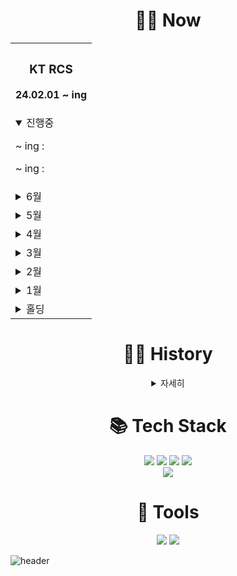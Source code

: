<div align="center">
    <h1 align="center">🧑‍💻 Now </h1>
    <table>
    <th>
      <h3>KT RCS </h3>
      <p>24.02.01 ~ ing </p>
    </th>
    <tr>
      <td>
        <details open>
            <summary>진행중</summary>
            <p> ~ ing : </p>
            <p> ~ ing : </p>
        </details>
      </td>    
    </tr>
    <tr>
      <td>
        <details>
            <summary>6월</summary>
                <p> ~ 24.06.11 : [중계 전체] 5월 PKG PRD 상용 배포작업 </p>
        </details> 
      </td>    
    </tr>
    <tr>
      <td>
        <details>
            <summary>5월</summary>
                <p> ~ 24.05.23 : [중계 전체] 메시지 발송 시 브랜드 선택 후 대표 발신 번호 자동 입력되지 않는 현상 </p>
                <p> ~ 24.05.23 : [중계 전체] 메시지 편집 시, 메시지 제목 미입력후 발송가능여부 (현재는 무조건 입력 필요) </p>
                <p> ~ 24.05.09 : [중계 전체] TBL_PORTAL_MSG_HIST(ETC), TBL_PORTAL_INVALID_MSG(ETC) 테이블 내 HOST_ADDR 컬럼 변경 (WEBHOOK_HOST_ADDR) </p>
        </details> 
      </td>    
    </tr>
    <tr>
      <td>
        <details>
            <summary>4월</summary>
                <p> ~ 24.04.29 : [홀세일 포탈 / 중계 전체] PRD 상용 배포작업 </p>
                <p> ~ 24.04.16 : [홀세일 포탈 / 중계 전체] STG AO 리뷰 </p>
                <p> ~ 24.04.12 : [홀세일 포탈] 사업팀 일일보고용 통계의 데이터 정합성 확인 요청 </p>
                <p> ~ 24.04.11 : [홀세일 포탈] 배치/스케줄러 실패 시 분당/대전 구분하여 재처리 가능하도록 기능수정 </p>
                <p> ~ 24.04.11 : [중계 관리자] 챗봇별 통계 데이터 추가 </p>
                <p> ~ 24.04.11 : [중계 관리자] 에러코드가 등록되지 않는 이슈 수정 </p>
                <p> ~ 24.04.11 : [중계 관리자] 관리자포탈 로그인 화면 변경 </p>
                <p> ~ 24.04.11 : [중계 고객] 로그인-마이페이지-청약관리 P계정 수동 생성하는 버튼 가능하도록 요청 </p>
        </details> 
      </td>    
    </tr>
    <tr>
      <td>
        <details>
            <summary>3월</summary>
              <p> ~ 24.03.19 : [중계 전체] 긴급 배포 </p>
              <p> ~ 24.03.15 : [중계 관리자] PBS 챗봇별 통계 데이터 추가 요청 조회기능 </p>
              <p> ~ 24.03.04 : [중계 전체] PRD 상용 배포작업 </p>
        </details> 
      </td>    
    </tr>
    <tr>
      <td>
        <details>
            <summary>2월</summary>
              <p> ~ 24.02.26 : [중계 전체] STG AO 리뷰 </p>
              <p> ~ 24.02.26 : [중계 전체] STG/PRD 모의해킹 취약점 진단 내역 조치 </p>
              <p> ~ 24.02.23 : [중계 관리자] 메시지 전송 결과 조회 10만건 제한 상향 조정 및 조회 기능 성능개선 </p>
              <p> ~ 24.02.19 : [중계 고객] 영업, 마케팅계정 메시지 전송결과 전체 조회 및 RCS_ID 파라미터 갯수초과 조회불가 수정 </p>
              <p> ~ 24.02.05 : [중계 전체] PRD 상용 배포작업 </p>
              <p> ~ 24.02.02 : [홀세일 / 중계]인수인계 </p>
        </details> 
      </td>    
    </tr>
    <tr>
      <td>
        <details>
            <summary>1월</summary>
              <p> ~ 24.01.31 : [홀세일 / 중계] 업무배치 </p>
        </details> 
      </td>    
    </tr>
    <tr>
      <td>
        <details>
            <summary>홀딩</summary>
                <p> ~ holding : [포탈 전체] 로그인 암호화모듈 변경 </p>
        </details> 
      </td>    
    </tr>
  </table>
    <h1 align="center">🧑‍💻 History </h1>
    <details>
        <summary>자세히</summary>
    <table>
    <th>
      <h3>KT 스마트메시지 RCS Biz Center API 연동 개발 및 고도화</h3>
      <p>23.10.10 ~ 24.01.31 </p>
    </th>
    <tr>
      <td><p>  ~ 24.01.31 : 배포작업 완료 </p></td>
    </tr>
    <tr>
      <td><p>  ~ 24.01.17 : 브랜드 별 메시지 조회/생성/발송 테스트 (RCS, FALLBACK)</p></td>
    </tr>
    <tr>
      <td><p>  ~ 24.01.05 : 관리자 웹발송 Agent 서버 관리 개발 완료</p></td>
    </tr>
     <tr>
      <td><p>  ~ 23.12.26 : 빅데이터 기반 RCS서비스 고도화 in 타겟 문자 발송 개발 완료</p></td>
    </tr>
    <tr>
      <td><p>  ~ 23.12.11 : 메시지발송(웹) 커스텀 수신 정보 업로드, 수신 번호 파일 업로드 개발 완료</p></td>
    </tr>
    <tr>
      <td><p>  ~ 23.11.31 : RCS중계 발송포탈고도화 마이그레이션 완료</p></td>
    </tr>
    <tr>
      <td><p>  ~ 23.11.28 : 발송량 현황 조회 개발 완료</p></td>
    </tr>
    <tr>
      <td><p>  ~ 23.11.10 : 포탈메시지 통계, 포탈메시지 실시간 통계 개발 완료</p></td>
    </tr>
  </table>
  <table>
    <th>
      <h3>KTDS 개발자를 위한 개발보안 실무 교육</h3>
      <p>23.12.19 ~ 23.12.20 </p>
    </th>
    <tr>
      <td><p>  ~ 23.12.20 : 개발보안 취약 사례 및 대응 방안 실습 </p></td>
    </tr>
    <tr>
      <td><p>  ~ 23.12.19 : 개발보안의 이해, 보안검증 및 개발보안 설계기준, 정보보안 Compliance점검, 개발보안 취약 사례 및 대응 방안 </p></td>
    </tr>
  </table>
    </details>
    
  <div>
    <h1 align="center">📚 Tech Stack </h1>
<!--     <img src="https://img.shields.io/badge/Java-007396?style=flat-square&logo=Java&logoColor=white"/>
    <img src="https://img.shields.io/badge/Spring-6DB33F?style=flat-square&logo=Spring&logoColor=white">
    <img src="https://img.shields.io/badge/SpringBoot-6DB33F?style=flat-square&logo=SpringBoot&logoColor=white">
    <img src="https://img.shields.io/badge/MySQL-4479A1?style=flat-square&logo=MySQL&logoColor=white"> -->
    <img src="https://img.shields.io/badge/Java-007396?style=for-the-badge&logo=Java&logoColor=white">
    <img src="https://img.shields.io/badge/SpringBoot-6DB33F?style=for-the-badge&logo=SpringBoot&logoColor=white">
    <img src="https://img.shields.io/badge/MySQL-4479A1?style=for-the-badge&logo=MySQL&logoColor=white">
    <img src="https://img.shields.io/badge/vue.js-4FC08D?style=for-the-badge&logo=vue.js&logoColor=white"><br/>
    <img src="https://img.shields.io/badge/Docker-2496ED?style=for-the-badge&logo=Docker&logoColor=white">
  </div>

  <div>
    <h1 align="center">🔧 Tools </h1>
    <img src="https://img.shields.io/badge/jira-0052CC?style=for-the-badge&logo=jirasoftware&logoColor=white">
    <img src="https://img.shields.io/badge/gitlab-FC6D26?style=for-the-badge&logo=gitlab&logoColor=white">
  </div>
  
</div>

![header](https://capsule-render.vercel.app/api?type=waving&color=gradient&height=100&section=footer&fontSize=90)
